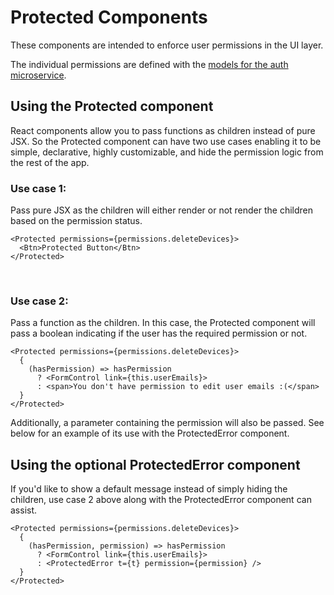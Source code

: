 Protected Components
=================================

These components are intended to enforce user permissions in the UI layer.

The individual permissions are defined with the [models for the auth microservice](../../../services/models/authModels.js).


## Using the Protected component

React components allow you to pass functions as children instead of pure JSX. So the Protected component can have two use cases
enabling it to be simple, declarative, highly customizable, and hide the permission logic from the rest of the app.

### Use case 1: 

Pass pure JSX as the children will either render or not render the children based on the permission status.

	<Protected permissions={permissions.deleteDevices}>
	  <Btn>Protected Button</Btn>
	</Protected>
 
### Use case 2: 

Pass a function as the children. In this case, the Protected component will pass a boolean indicating if the user has the required permission or not.

	<Protected permissions={permissions.deleteDevices}>
	  {
	    (hasPermission) => hasPermission 
	      ? <FormControl link={this.userEmails}> 
	      : <span>You don't have permission to edit user emails :(</span>
	  }
	</Protected>

Additionally, a parameter containing the permission will also be passed. See below for an example of its use with the ProtectedError component.

## Using the optional ProtectedError component

If you'd like to show a default message instead of simply hiding the children, use case 2 above along with the ProtectedError component can assist.

	<Protected permissions={permissions.deleteDevices}>
	  {
	    (hasPermission, permission) => hasPermission 
	      ? <FormControl link={this.userEmails}> 
	      : <ProtectedError t={t} permission={permission} /> 
	  }
	</Protected>
